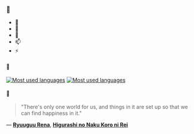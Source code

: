### 👋

- 🔭
- 🌱
- 💬
- 📫
- ⚡

#### 🧏

[![Most used languages](https://github-readme-stats-aynah.vercel.app/api/top-langs/?username=aynh&theme=solarized-dark&langs_count=6&layout=compact&hide_title=true)](https://github.com/anuraghazra/github-readme-stats#gh-dark-mode-only)
[![Most used languages](https://github-readme-stats-aynah.vercel.app/api/top-langs/?username=aynh&theme=solarized-light&langs_count=6&layout=compact&hide_title=true)](https://github.com/anuraghazra/github-readme-stats#gh-light-mode-only)

#### 💬

> "There's only one world for us, and things in it are set up so that we can find happiness in it."

&mdash; [**Ryuuguu Rena**](https://myanimelist.net/character.php?q=Ryuuguu%20Rena&cat=character), [**Higurashi no Naku Koro ni Rei**](https://myanimelist.net/search/all?q=Higurashi%20no%20Naku%20Koro%20ni%20Rei&cat=all)
